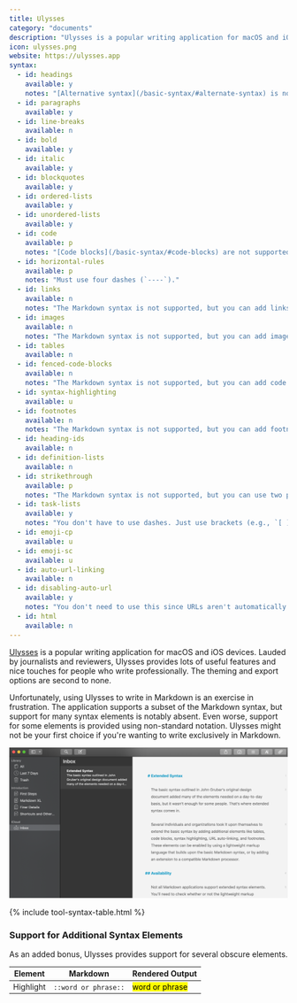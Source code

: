 ```yaml
---
title: Ulysses
category: "documents"
description: "Ulysses is a popular writing application for macOS and iOS devices."
icon: ulysses.png
website: https://ulysses.app
syntax:
  - id: headings
    available: y
    notes: "[Alternative syntax](/basic-syntax/#alternate-syntax) is not supported."
  - id: paragraphs
    available: y
  - id: line-breaks
    available: n
  - id: bold
    available: y
  - id: italic
    available: y
  - id: blockquotes
    available: y
  - id: ordered-lists
    available: y
  - id: unordered-lists
    available: y
  - id: code
    available: p
    notes: "[Code blocks](/basic-syntax/#code-blocks) are not supported."
  - id: horizontal-rules
    available: p
    notes: "Must use four dashes (`----`)."
  - id: links
    available: n
    notes: "The Markdown syntax is not supported, but you can add links by using the Markup menu."
  - id: images
    available: n
    notes: "The Markdown syntax is not supported, but you can add images by using the Markup menu."
  - id: tables
    available: n
  - id: fenced-code-blocks
    available: n
    notes: "The Markdown syntax is not supported, but you can add code blocks by using the Markup menu."
  - id: syntax-highlighting
    available: u
  - id: footnotes
    available: n
    notes: "The Markdown syntax is not supported, but you can add footnotes by using the Markup menu."
  - id: heading-ids
    available: n
  - id: definition-lists
    available: n
  - id: strikethrough
    available: p
    notes: "The Markdown syntax is not supported, but you can use two pipes on either end of a word or phrase (`||cross this out||`)."
  - id: task-lists
    available: y
    notes: "You don't have to use dashes. Just use brackets (e.g., `[ ]`)."
  - id: emoji-cp
    available: u
  - id: emoji-sc
    available: u
  - id: auto-url-linking
    available: n
  - id: disabling-auto-url
    available: y
    notes: "You don't need to use this since URLs aren't automatically linked."
  - id: html
    available: n
---
```


[Ulysses](https://ulysses.app) is a popular writing application for macOS and iOS devices. Lauded by journalists and reviewers, Ulysses provides lots of useful features and nice touches for people who write professionally. The theming and export options are second to none.

Unfortunately, using Ulysses to write in Markdown is an exercise in frustration. The application supports a subset of the Markdown syntax, but support for many syntax elements is notably absent. Even worse, support for some elements is provided using non-standard notation. Ulysses might not be your first choice if you're wanting to write exclusively in Markdown.

<img src="/assets/images/tools/ulysses.png" class="img-fluid" alt="Ulysses application with a Markdown file">

{% include tool-syntax-table.html %}

### Support for Additional Syntax Elements

As an added bonus, Ulysses provides support for several obscure elements.

<table class="table table-bordered" style="font-size: 14px">
  <thead class="thead-light">
    <tr>
      <th>Element</th>
      <th>Markdown</th>
      <th>Rendered Output</th>
    </tr>
  </thead>
  <tbody>
    <tr>
      <td>Highlight</td>
      <td><code>::word or phrase::</code></td>
      <td><mark>word or phrase</mark></td>
    </tr>
  </tbody>
</table>
